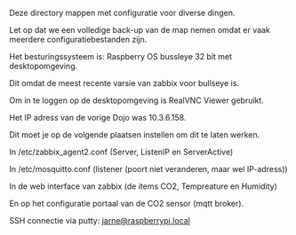 Deze directory mappen met configuratie voor diverse dingen. 

Let op dat we een volledige back-up van de map nemen omdat er vaak meerdere configuratiebestanden zijn.

Het besturingssysteem is: Raspberry OS bussleye 32 bit met desktopomgeving.

Dit omdat de meest recente varsie van zabbix voor bullseye is.

Om in te loggen op de desktopomgeving is RealVNC Viewer gebruikt.

Het IP adress van de vorige Dojo was 10.3.6.158.

Dit moet je op de volgende plaatsen instellen om dit te laten werken.

In /etc/zabbix_agent2.conf (Server, ListenIP en ServerActive)

In /etc/mosquitto.conf (listener (poort niet veranderen, maar wel IP-adress))

In de web interface van zabbix (de items CO2, Tempreature en Humidity)

En op het configuratie portaal van de CO2 sensor (mqtt broker).

SSH connectie via putty: jarne@raspberrypi.local